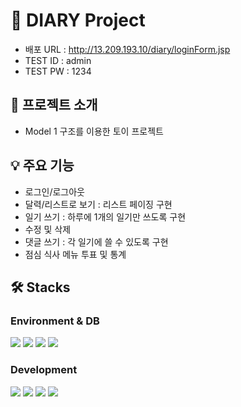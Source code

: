 # 📖 DIARY Project

- 배포 URL : <http://13.209.193.10/diary/loginForm.jsp>
- TEST ID : admin
- TEST PW : 1234


## 🎈 프로젝트 소개
- Model 1 구조를 이용한 토이 프로젝트


## 💡 주요 기능 
- 로그인/로그아웃
- 달력/리스트로 보기 : 리스트 페이징 구현
- 일기 쓰기 : 하루에 1개의 일기만 쓰도록 구현
- 수정 및 삭제
- 댓글 쓰기 : 각 일기에 쓸 수 있도록 구현
- 점심 식사 메뉴 투표 및 통계 


## 🛠️ Stacks 
### Environment & DB
<img src="https://img.shields.io/badge/mac%20os-000000?style=for-the-badge&logo=apple&logoColor=white"> <img src="https://img.shields.io/badge/Eclipse-2C2255?style=for-the-badge&logo=eclipse&logoColor=white"> <img src="https://img.shields.io/badge/GitHub-100000?style=for-the-badge&logo=github&logoColor=white"> <img src="https://img.shields.io/badge/MariaDB-003545?style=for-the-badge&logo=mariadb&logoColor=white"> 

### Development
<img src="https://img.shields.io/badge/Java-ED8B00?style=for-the-badge&logo=openjdk&logoColor=white"> <img src="https://img.shields.io/badge/HTML5-E34F26?style=for-the-badge&logo=html5&logoColor=white"> <img src="https://img.shields.io/badge/CSS3-1572B6?style=for-the-badge&logo=css3&logoColor=white"> <img src="https://img.shields.io/badge/Bootstrap-563D7C?style=for-the-badge&logo=bootstrap&logoColor=white"> 
